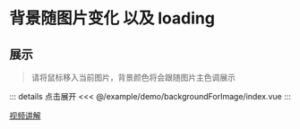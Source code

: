 # 背景随图片变化 以及 loading

## 展示

> 请将鼠标移入当前图片，背景颜色将会跟随图片主色调展示

<script setup>
import demo from "./index.vue"
</script>

<demo></demo>

::: details 点击展开
<<< @/example/demo/backgroundForImage/index.vue
:::

[视频讲解](https://www.douyin.com/video/7233692264839630138)
